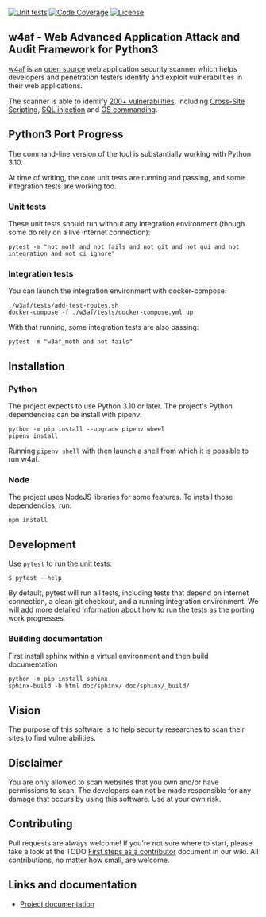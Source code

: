[![Unit tests](https://github.com/w4af/w4af/actions/workflows/python-app.yml/badge.svg)](https://github.com/w4af/w4af/actions/workflows/python-app.yml)
[![Code Coverage](https://codecov.io/gh/w4af/w4af/branch/main/graph/badge.svg?token=GCXS9IDNKM)](https://codecov.io/gh/w4af/w4af)
[![License](https://img.shields.io/github/license/w4af/w4af.svg)](https://img.shields.io/github/license/w4af/w4af.svg)
## w4af - Web Advanced Application Attack and Audit Framework for Python3

[w4af](https://w4af.readthedocs.io/en/latest/) is an [open source](https://www.gnu.org/licenses/gpl-2.0.txt)
web application security scanner which helps developers and penetration testers
identify and exploit vulnerabilities in their web applications.

The scanner is able to identify [200+ vulnerabilities](w4af/core/data/constants/vulns.py),
including [Cross-Site Scripting](w4af/plugins/audit/xss.py),
[SQL injection](w4af/plugins/audit/sqli.py) and
[OS commanding](w4af/plugins/audit/os_commanding.py).

## Python3 Port Progress

The command-line version of the tool is substantially working with Python 3.10.

At time of writing, the core unit tests are running and passing, and some integration tests are working too.

### Unit tests

These unit tests should run without any integration environment (though some do rely on a live internet connection):

```
pytest -m "not moth and not fails and not git and not gui and not integration and not ci_ignore"
```

### Integration tests

You can launch the integration environment with docker-compose:

```
./w3af/tests/add-test-routes.sh
docker-compose -f ./w3af/tests/docker-compose.yml up
```

With that running, some integration tests are also passing:

```
pytest -m "w3af_moth and not fails"
```

## Installation

### Python

The project expects to use Python 3.10 or later. The project's Python dependencies can be install with pipenv:

```
python -m pip install --upgrade pipenv wheel
pipenv install
```

Running `pipenv shell` with then launch a shell from which it is possible to run w4af.

### Node

The project uses NodeJS libraries for some features. To install those dependencies, run:

```
npm install
```

## Development

Use `pytest` to run the unit tests:

```
$ pytest --help
```

By default, pytest will run all tests, including tests that depend on internet connection, a clean git checkout, and a running integration environment. We will add more detailed information about how to run the tests as the porting work progresses.

### Building documentation

First install sphinx within a virtual environment and then build documentation
```
python -m pip install sphinx
sphinx-build -b html doc/sphinx/ doc/sphinx/_build/
```

## Vision

The purpose of this software is to help security researches to scan their sites to find vulnerabilities.

## Disclaimer

You are only allowed to scan websites that you own and/or have permissions to scan. The developers can not be made responsible for any damage that occurs by using this software. Use at your own risk.

## Contributing

Pull requests are always welcome! If you're not sure where to start, please take
a look at the TODO [First steps as a contributor](w4af/wiki/First-steps-as-a-contributor)
document in our wiki. All contributions, no matter how small, are welcome.

## Links and documentation
 * [Project documentation](https://w4af.readthedocs.io/en/latest/)
